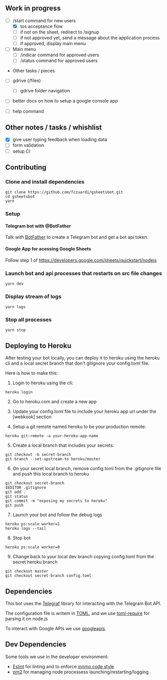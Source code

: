 Work in progress
----------------

- [ ] /start command for new users
    - [x] tos acceptance flow
    - [ ] if not on the sheet, redirect to /signup
    - [ ] if not approved yet, send a message about the application process
    - [ ] if approved, display main menu
- [ ] Main menu
    - [ ] /indicar command for approved users
    - [ ] /status command for approved users
- Other tasks / pieces
- [ ] gdrive (/files)
    - [ ] gdrive folder navigation
- [ ] better docs on how to setup a google console app
- [ ] help command


Other notes / tasks / whishlist
-------------------------------
- [x] give user typing feedback when loading data
- [ ] form validation
- [ ] setup CI

Contributing
------------

### Clone and install dependencies
```shell
git clone https://github.com/fczuardi/gsheetsbot.git
cd gsheetsbot
yarn
```

### Setup

#### Telegram bot with @BotFather
Talk with [BotFather][botfather] to create a Telegram bot and
get a bot api token.

[botfather]: https://core.telegram.org/bots#6-botfather

#### Google App for acessing Google Sheets
Follow step 1 of https://developers.google.com/sheets/quickstart/nodejs

### Launch bot and api processes that restarts on src file changes
```shell
yarn dev
```

### Display stream of logs
```shell
yarn logs
```

### Stop all processes
```shell
yarn stop
```

Deploying to Heroku
-------------------

After testing your bot locally, you can deploy it to heroku using the heroku
cli and a local secret branch that don't gitignore your config.toml file.

Here is how to make this:

1. Login to heroku using the cli:

```
heroku login
```

2. Go to heroku.com and create a new app

3. Update your config.toml file to include your heroku app url under the 
[webkook] section 

4. Setup a git remote named heroku to be your production remote:

```
heroku git:remote -a your-heroku-app-name
```

5. Create a local branch that includes your secrets:

```
git checkout -b secret-branch
git branch --set-upstream-to heroku/master
```

6. On your secret local branch, remove config.toml from the .gitignore file
and push this local branch to heroku

```
git checkout secret-branch
$EDITOR .gitignore
git add .
git status
git commit -m "exposing my secrets to heroku"
git push
```

7. Launch your bot and follow the debug logs

```
heroku ps:scale worker=1
heroku logs --tail
```

8. Stop bot

```
heroku ps:scale worker=0
```

9. Change back to your local dev branch copying config.toml
from the secret heroku branch

```
git checkout master
git checkout secret-branch config.toml
```

Dependencies
------------

This bot uses the [Telegraf][telegraf] library for interacting with the
Telegram Bot API.

The configuration file is writem in [TOML][toml], and we use
[toml-require][toml-require] for parsing it on node.js

To interact with Google APIs we use [googleapis][googleapis].

[telegraf]: http://telegraf.js.org/
[toml]: https://github.com/toml-lang/toml
[toml-require]: https://www.npmjs.com/package/toml-require
[googleapis]: https://github.com/google/google-api-nodejs-client

Dev Dependencies
----------------

Some tools we use in the developer environment:

- [Eslint][eslint] for linting and to enforce
[mnmo code style][eslint-config-mnmo]
- [pm2][pm2] for managing node processess launching/restarting/logging

[eslint]: http://eslint.org/
[eslint-config-mnmo]: https://github.com/mnmo/eslint-config-mnmo
[pm2]: http://pm2.keymetrics.io/

